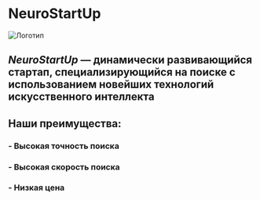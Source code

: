 # NeuroStartUp

![Логотип](https://github.com/netology-ds-team/git-homeworks/blob/main/1_self/logo.png)

## *NeuroStartUp* — динамически развивающийся стартап, специализирующийся на поиске с использованием новейших технологий искусственного интеллекта

## Наши преимущества:

### - Высокая точность поиска

### - Высокая скорость поиска

### - Низкая цена




